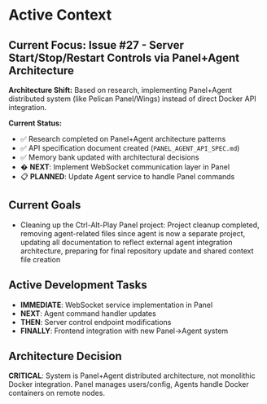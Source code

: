 # Active Context

## Current Focus: Issue #27 - Server Start/Stop/Restart Controls via Panel+Agent Architecture

**Architecture Shift:** Based on research, implementing Panel+Agent distributed system (like Pelican Panel/Wings) instead of direct Docker API integration.

**Current Status:**
- ✅ Research completed on Panel+Agent architecture patterns
- ✅ API specification document created (`PANEL_AGENT_API_SPEC.md`)
- ✅ Memory bank updated with architectural decisions
- � **NEXT**: Implement WebSocket communication layer in Panel
- 📋 **PLANNED**: Update Agent service to handle Panel commands

## Current Goals

- Cleaning up the Ctrl-Alt-Play Panel project: Project cleanup completed, removing agent-related files since agent is now a separate project, updating all documentation to reflect external agent integration architecture, preparing for final repository update and shared context file creation

## Active Development Tasks

- **IMMEDIATE**: WebSocket service implementation in Panel
- **NEXT**: Agent command handler updates
- **THEN**: Server control endpoint modifications
- **FINALLY**: Frontend integration with new Panel→Agent system

## Architecture Decision

**CRITICAL**: System is Panel+Agent distributed architecture, not monolithic Docker integration. Panel manages users/config, Agents handle Docker containers on remote nodes.